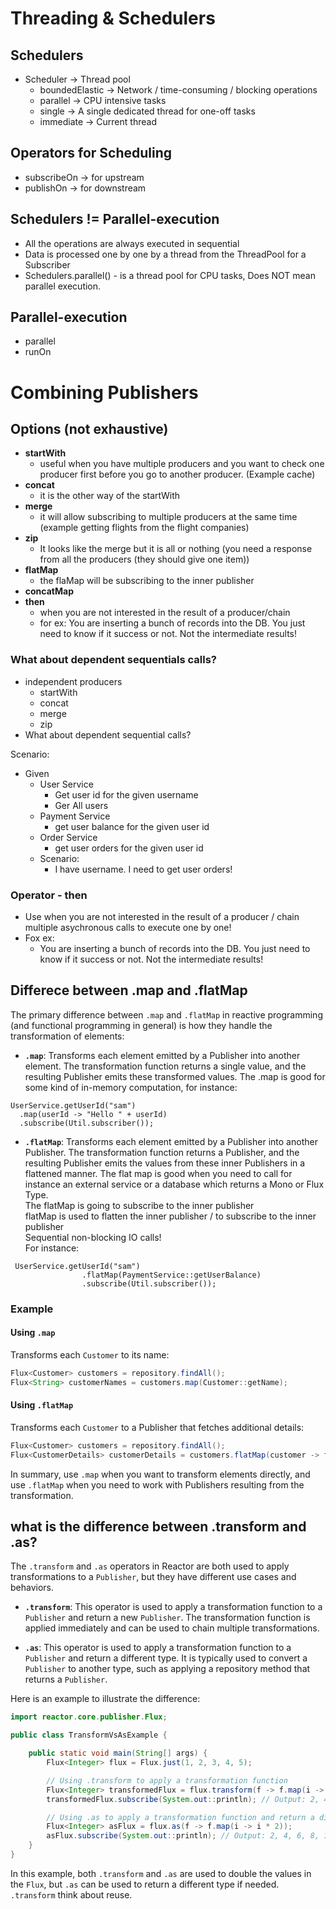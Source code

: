 # Threading & Schedulers

## Schedulers
* Scheduler -> Thread pool
  * boundedElastic -> Network / time-consuming / blocking operations
  * parallel -> CPU intensive tasks
  * single -> A single dedicated thread for one-off tasks
  * immediate -> Current thread


## Operators for Scheduling
* subscribeOn -> for upstream
* publishOn -> for downstream

## Schedulers != Parallel-execution
* All the operations are always executed in sequential
* Data is processed one by one by a thread from the ThreadPool for a Subscriber
* Schedulers.parallel() - is a thread pool for CPU tasks, Does NOT mean parallel execution.

## Parallel-execution
* parallel
* runOn


# Combining Publishers

## Options (not exhaustive)
* **startWith**
  * useful when you have multiple producers and you want to check one producer first before you go to another producer. (Example cache)
* **concat**
  * it is the other way of the startWith
* **merge**
  * it will allow subscribing to multiple producers at the same time (example getting flights from the flight companies)
* **zip**
  * It looks like the merge but it is all or nothing (you need a response from all the producers (they should give one item))
* **flatMap**
  * the flaMap will be subscribing to the inner publisher
* **concatMap**
* **then**
  * when you are not interested in the result of a producer/chain
  * for ex: You are inserting a bunch of records into the DB. You just need to know if it success or not. Not the intermediate results!

### What about dependent sequentials calls?
* independent producers
  * startWith
  * concat
  * merge
  * zip
* What about dependent sequential calls?

Scenario:  
* Given
  * User Service
    * Get user id for the given username
    * Ger All users
  * Payment Service
    * get user balance for the given user id
  * Order Service
    * get user orders for the given user id
  * Scenario:
    * I have username. I need to get user orders!


### Operator - then
* Use when you are not interested in the result of a producer / chain multiple asychronous calls to execute one by one!
* Fox ex:
  * You are inserting a bunch of records into the DB. You just need to know if it success or not. Not the intermediate results!


## Differece between .map and .flatMap

The primary difference between `.map` and `.flatMap` in reactive programming (and functional programming in general) is how they handle the transformation of elements:

- **`.map`**: Transforms each element emitted by a Publisher into another element. The transformation function returns a single value, and the resulting Publisher emits these transformed values.
The .map is good for some kind of in-memory computation, for instance:
```
UserService.getUserId("sam")
  .map(userId -> "Hello " + userId)
  .subscribe(Util.subscriber());
```

- **`.flatMap`**: Transforms each element emitted by a Publisher into another Publisher. The transformation function returns a Publisher, and the resulting Publisher emits the values from these inner Publishers in a flattened manner.
The flat map is good when you need to call for instance an external service or a database which returns a Mono or Flux Type.  
The flatMap is going to subscribe to the inner publisher  
flatMap is used to flatten the inner publisher / to subscribe to the inner publisher  
Sequential non-blocking IO calls!  
For instance:    
```
 UserService.getUserId("sam")
                .flatMap(PaymentService::getUserBalance)
                .subscribe(Util.subscriber());
```

### Example

#### Using `.map`
Transforms each `Customer` to its name:
```java
Flux<Customer> customers = repository.findAll();
Flux<String> customerNames = customers.map(Customer::getName);
```

#### Using `.flatMap`
Transforms each `Customer` to a Publisher that fetches additional details:
```java
Flux<Customer> customers = repository.findAll();
Flux<CustomerDetails> customerDetails = customers.flatMap(customer -> fetchDetails(customer.getId()));
```

In summary, use `.map` when you want to transform elements directly, and use `.flatMap` when you need to work with Publishers resulting from the transformation.



## what is the difference between .transform and .as?

The `.transform` and `.as` operators in Reactor are both used to apply transformations to a `Publisher`, but they have different use cases and behaviors.

- **`.transform`**: This operator is used to apply a transformation function to a `Publisher` and return a new `Publisher`. The transformation function is applied immediately and can be used to chain multiple transformations.

- **`.as`**: This operator is used to apply a transformation function to a `Publisher` and return a different type. It is typically used to convert a `Publisher` to another type, such as applying a repository method that returns a `Publisher`.

Here is an example to illustrate the difference:

```java
import reactor.core.publisher.Flux;

public class TransformVsAsExample {

    public static void main(String[] args) {
        Flux<Integer> flux = Flux.just(1, 2, 3, 4, 5);

        // Using .transform to apply a transformation function
        Flux<Integer> transformedFlux = flux.transform(f -> f.map(i -> i * 2));
        transformedFlux.subscribe(System.out::println); // Output: 2, 4, 6, 8, 10

        // Using .as to apply a transformation function and return a different type
        Flux<Integer> asFlux = flux.as(f -> f.map(i -> i * 2));
        asFlux.subscribe(System.out::println); // Output: 2, 4, 6, 8, 10
    }
}
```

In this example, both `.transform` and `.as` are used to double the values in the `Flux`, but `.as` can be used to return a different type if needed.  
`.transform` think about reuse.  